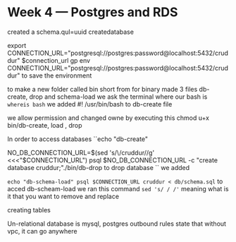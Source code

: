 # Week 4 — Postgres and RDS
created a schema.qul=uuid
createdatabase


export CONNECTION_URL="postgresql://postgres:password@localhost:5432/cruddur"
$connection_url
gp env CONNECTION_URL="postgresql://postgres:password@localhost:5432/cruddur" to save the environment



to make a new folder called bin short from for binary made 3 files db-create, drop and schema-load
we ask the terminal where our bash is `whereis bash`
we added #! /usr/bin/bash to db-create file

we allow permission and changed owne by executing this  chmod u+x bin/db-create, load , drop

In order to access databases
``echo "db-create"

NO_DB_CONNECTION_URL=$(sed 's/\/cruddur//g' <<<"$CONNECTION_URL")
psql $NO_DB_CONNECTION_URL -c "create database cruddur;"./bin/db-drop to drop database
``
we added

``echo "db-schema-load"
psql $CONNECTION_URL cruddur < db/schema.sql``
to acced db-scheam-load
we ran this command ``sed 's/ / /'`` meaning what is it that you want to remove and replace

creating tables

Un-relational database is mysql, postgres
outbound rules state that without vpc, it can go anywhere
